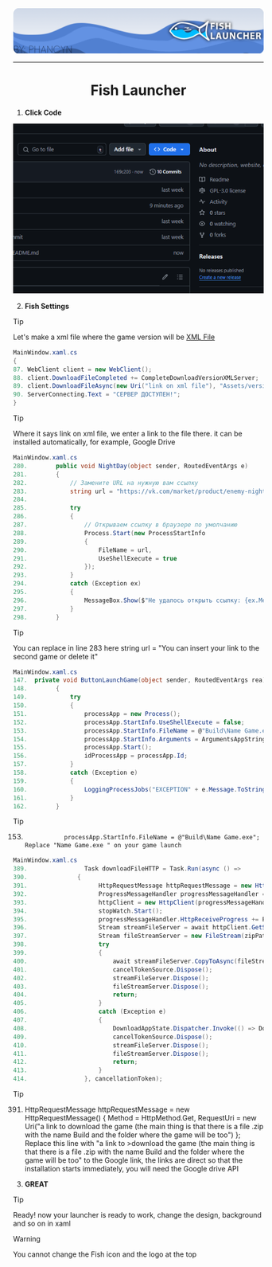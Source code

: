 <div align="center">

<a href="http://phancyn.github.io/">
  <div>
    <img src="img(don't open)/banner.png" alt="Warp" />
  </div>
</a>

<hr />

# Fish Launcher


</div>


1. **Click Code**

<img src="img(don't open)/Step 1.gif">




2. **Fish Settings**

> [!TIP]
> Let's make a xml file where the game version will be
<a href="https://github.com/phancyn/Fish-Launcher-Public/blob/main/FishLauncher/versionServer.xml">XML File</a>


```C#
MainWindow.xaml.cs
{
87. WebClient client = new WebClient();
88. client.DownloadFileCompleted += CompleteDownloadVersionXMLServer;
89. client.DownloadFileAsync(new Uri("link on xml file"), "Assets/versionServer.xml");
90. ServerConnecting.Text = "СЕРВЕР ДОСТУПЕН!";
}
```
> [!TIP]
> Where it says link on xml file, we enter a link to the file there. it can be installed automatically, for example, Google Drive

```c#
MainWindow.xaml.cs
280.        public void NightDay(object sender, RoutedEventArgs e)
281.        {
282.            // Замените URL на нужную вам ссылку
283.            string url = "https://vk.com/market/product/enemy-night-227048711-9921519";
284.
285.            try
286.            {
287.                // Открываем ссылку в браузере по умолчанию
288.                Process.Start(new ProcessStartInfo
289.                {
290.                    FileName = url,
291.                    UseShellExecute = true
292.                });
293.            }
294.            catch (Exception ex)
295.            {
296.                MessageBox.Show($"Не удалось открыть ссылку: {ex.Message}");
297.            }
298.        }
```
>[!TIP]
>You can replace in line 283 here string url = "You can insert your link to the second game or delete it"



```C#
MainWindow.xaml.cs
147.  private void ButtonLaunchGame(object sender, RoutedEventArgs rea)
148.        {
149.            try
150.            {
151.                processApp = new Process();
152.                processApp.StartInfo.UseShellExecute = false;
153.                processApp.StartInfo.FileName = @"Build\Name Game.exe";
154.                processApp.StartInfo.Arguments = ArgumentsAppString;
155.                processApp.Start();
156.                idProcessApp = processApp.Id;
157.            }
158.            catch (Exception e)
159.            {
160.                LoggingProcessJobs("EXCEPTION" + e.Message.ToString());
161.            }
162.        }
```
>[!TIP]
> 153.                processApp.StartInfo.FileName = @"Build\Name Game.exe"; Replace "Name Game.exe " on your game launch

```c#
MainWindow.xaml.cs
389.                Task downloadFileHTTP = Task.Run(async () =>
390.              {
391.                    HttpRequestMessage httpRequestMessage = new HttpRequestMessage() { Method = HttpMethod.Get, RequestUri = new Uri("a link to download the game (the main thing is that there is a file .zip with the name Build and the folder where the game will be too") };
392.                    ProgressMessageHandler progressMessageHandler = new ProgressMessageHandler(new HttpClientHandler() { AllowAutoRedirect = true });
393.                    httpClient = new HttpClient(progressMessageHandler) { Timeout = Timeout.InfiniteTimeSpan };
394.                    stopWatch.Start();
395.                    progressMessageHandler.HttpReceiveProgress += ProgressMessageHandler_HttpReceiveProgress;
396.                    Stream streamFileServer = await httpClient.GetStreamAsync(httpRequestMessage.RequestUri);
397.                    Stream fileStreamServer = new FileStream(zipPath, FileMode.OpenOrCreate, FileAccess.Write);
398.                    try
399.                    {
400.                        await streamFileServer.CopyToAsync(fileStreamServer, ArgumentsAppSpeedDownload, cancellationToken);
401.                        cancelTokenSource.Dispose();
402.                        streamFileServer.Dispose();
403.                        fileStreamServer.Dispose();
404.                        return;
405.                    }
406.                    catch (Exception e)
407.                    {
408.                        DownloadAppState.Dispatcher.Invoke(() => DownloadAppState.Text = "Состояние: " + e.Message.ToString());
409.                        cancelTokenSource.Dispose();
410.                        streamFileServer.Dispose();
411.                        fileStreamServer.Dispose();
412.                        return;
413.                    }
414.                }, cancellationToken);
```
>[!TIP]
>391.  HttpRequestMessage httpRequestMessage = new HttpRequestMessage() { Method = HttpMethod.Get, RequestUri = new Uri("a link to download the game (the main thing is that there is a file .zip with the name Build and the folder where the game will be too") }; Replace this line with "a link to >download the game (the main thing is that there is a file .zip with the name Build and the folder where the game will be too" to the Google link, the links are direct so that the installation starts immediately, you will need the Google drive API


3. **GREAT** 
>[!TIP]
>Ready! now your launcher is ready to work, change the design, background and so on in xaml

> [!WARNING]
> You cannot change the Fish icon and the logo at the top
